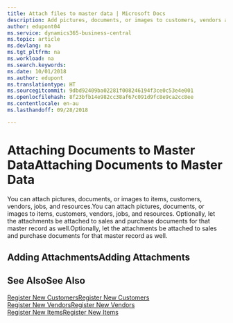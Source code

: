 ```yaml
---
title: Attach files to master data | Microsoft Docs
description: Add pictures, documents, or images to customers, vendors and other master records, and let them be attached to invoices as well.
author: edupont04
ms.service: dynamics365-business-central
ms.topic: article
ms.devlang: na
ms.tgt_pltfrm: na
ms.workload: na
ms.search.keywords: 
ms.date: 10/01/2018
ms.author: edupont
ms.translationtype: HT
ms.sourcegitcommit: 9dbd92409ba02281f008246194f3ce0c53e4e001
ms.openlocfilehash: 8f23bfb14e982cc38af67c091d9fc8e9ca2cc8ee
ms.contentlocale: en-au
ms.lasthandoff: 09/28/2018

---
```

# <a name="attaching-documents-to-master-data"></a><span data-ttu-id="2b228-103">Attaching Documents to Master Data</span><span class="sxs-lookup"><span data-stu-id="2b228-103">Attaching Documents to Master Data</span></span>
<span data-ttu-id="2b228-104">You can attach pictures, documents, or images to items, customers, vendors, jobs, and resources.</span><span class="sxs-lookup"><span data-stu-id="2b228-104">You can attach pictures, documents, or images to items, customers, vendors, jobs, and resources.</span></span> <span data-ttu-id="2b228-105">Optionally, let the attachments be attached to sales and purchase documents for that master record as well.</span><span class="sxs-lookup"><span data-stu-id="2b228-105">Optionally, let the attachments be attached to sales and purchase documents for that master record as well.</span></span>  

## <a name="adding-attachments"></a><span data-ttu-id="2b228-106">Adding Attachments</span><span class="sxs-lookup"><span data-stu-id="2b228-106">Adding Attachments</span></span>


## <a name="see-also"></a><span data-ttu-id="2b228-107">See Also</span><span class="sxs-lookup"><span data-stu-id="2b228-107">See Also</span></span>
[<span data-ttu-id="2b228-108">Register New Customers</span><span class="sxs-lookup"><span data-stu-id="2b228-108">Register New Customers</span></span>](sales-how-register-new-customers.md)  
[<span data-ttu-id="2b228-109">Register New Vendors</span><span class="sxs-lookup"><span data-stu-id="2b228-109">Register New Vendors</span></span>](purchasing-how-register-new-vendors.md)  
[<span data-ttu-id="2b228-110">Register New Items</span><span class="sxs-lookup"><span data-stu-id="2b228-110">Register New Items</span></span>](inventory-how-register-new-items.md)  

